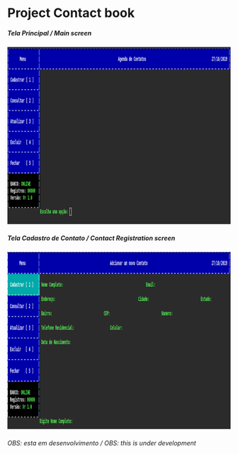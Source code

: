 # Project Contact book

<p align="center">
    <h5> Tela Principal / Main screen</h5>
    <img src="img/Home.png" height="400"/>
    <br>
    <h5> Tela Cadastro de Contato / Contact Registration screen</h5>
    <img src="img/Cadastro.png" height="400"/>
</p>

<h6>OBS: esta em desenvolvimento / OBS: this is under development</h6>
<p>
        
</p>
